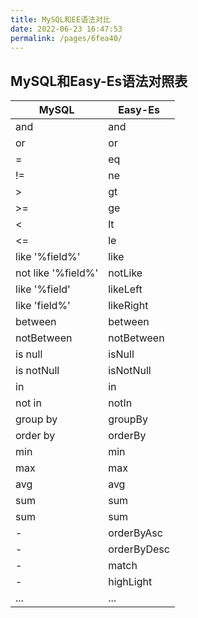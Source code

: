```yaml
---
title: MySQL和EE语法对比
date: 2022-06-23 16:47:53
permalink: /pages/6fea40/
---
```

## MySQL和Easy-Es语法对照表

| MySQL | Easy-Es |
| --- | --- |
| and | and |
| or | or |
| = | eq |
| != | ne |
| > | gt |
| >= | ge |
| < | lt |
| <= | le |
| like '%field%' | like |
| not like '%field%' | notLike |
| like '%field' | likeLeft |
| like 'field%' | likeRight |
| between | between |
| notBetween | notBetween |
| is null | isNull |
| is notNull | isNotNull |
| in | in |
| not in | notIn |
| group by | groupBy |
| order by | orderBy |
| min | min |
| max | max |
| avg | avg |
| sum | sum |
| sum | sum |
| - | orderByAsc |
| - | orderByDesc |
| - | match |
| - | highLight |
| ... | ... |

